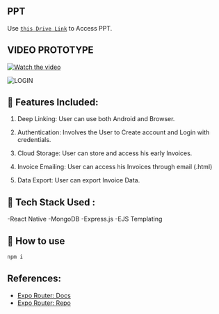 


## PPT  
Use [`this Drive Link`](https://drive.google.com/file/d/1zKkSb_6k838HNg-Fdw2KbmkQokPiGiVu/view?usp=sharing) to Access  PPT.

## VIDEO PROTOTYPE
[![Watch the video](https://github.com/JatSh1804/Invoice-SIH/blob/main/components/login.png?raw=true)](https://youtu.be/vt5fpE0bzSY)

![LOGIN ](https://github.com/JatSh1804/Invoice-SIH/blob/main/components/invoice_logo.png?raw=true)




## 📝 Features Included:
1. Deep Linking: User can use both Android and Browser.

2. Authentication: Involves the User to Create account and Login with credentials.

3. Cloud Storage:  User can store and access his early Invoices.

4. Invoice Emailing: User can access his Invoices through email (.html)

5. Data Export: User can export Invoice Data.


## 📝 Tech Stack Used :
 -React Native
 -MongoDB
 -Express.js
 -EJS Templating

## 🚀 How to use
```sh
npm i 
```



## References:

- [Expo Router: Docs](https://expo.github.io/router)
- [Expo Router: Repo](https://github.com/expo/router)
